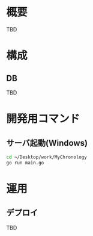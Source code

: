 # 概要
TBD

# 構成

## DB
TBD


# 開発用コマンド

## サーバ起動(Windows)
```Bash
cd ~/Desktop/work/MyChronology
go run main.go
```

# 運用

## デプロイ
TBD
